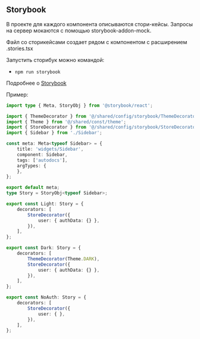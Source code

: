 ## Storybook

В проекте для каждого компонента описываются стори-кейсы.
Запросы на сервер мокаются с помощью storybook-addon-mock.

Файл со сторикейсами создает рядом с компонентом с расширением .stories.tsx

Запустить сторибук можно командой:
- `npm run storybook`

Подробнее о [Storybook](/docs/storybook.md)

Пример:

```typescript jsx
import type { Meta, StoryObj } from '@storybook/react';

import { ThemeDecorator } from '@/shared/config/storybook/ThemeDecorator/ThemeDecorator';
import { Theme } from '@/shared/const/theme';
import { StoreDecorator } from '@/shared/config/storybook/StoreDecorator/StoreDecorator';
import { Sidebar } from './Sidebar';

const meta: Meta<typeof Sidebar> = {
    title: 'widgets/Sidebar',
    component: Sidebar,
    tags: ['autodocs'],
    argTypes: {
    },
};

export default meta;
type Story = StoryObj<typeof Sidebar>;

export const Light: Story = {
    decorators: [
        StoreDecorator({
            user: { authData: {} },
        }),
    ],
};

export const Dark: Story = {
    decorators: [
        ThemeDecorator(Theme.DARK),
        StoreDecorator({
            user: { authData: {} },
        }),
    ],
};

export const NoAuth: Story = {
    decorators: [
        StoreDecorator({
            user: { },
        }),
    ],
};
``` 